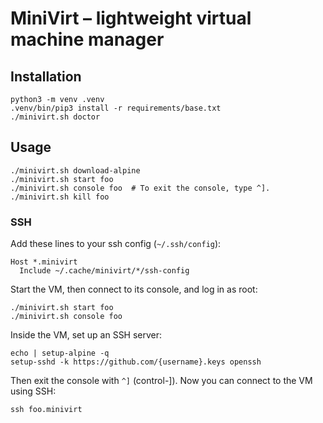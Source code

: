 # MiniVirt – lightweight virtual machine manager

## Installation

```shell
python3 -m venv .venv
.venv/bin/pip3 install -r requirements/base.txt
./minivirt.sh doctor
```

## Usage

```shell
./minivirt.sh download-alpine
./minivirt.sh start foo
./minivirt.sh console foo  # To exit the console, type ^].
./minivirt.sh kill foo
```

### SSH

Add these lines to your ssh config (`~/.ssh/config`):

```ssh-config
Host *.minivirt
  Include ~/.cache/minivirt/*/ssh-config
```

Start the VM, then connect to its console, and log in as root:

```shell
./minivirt.sh start foo
./minivirt.sh console foo
```

Inside the VM, set up an SSH server:

```shell
echo | setup-alpine -q
setup-sshd -k https://github.com/{username}.keys openssh
```

Then exit the console with `^]` (control-]). Now you can connect to the VM using SSH:

```shell
ssh foo.minivirt
```

